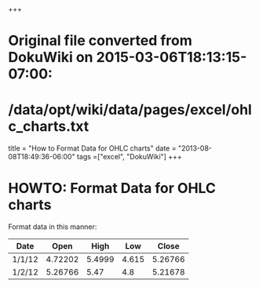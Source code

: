 +++
# Original file converted from DokuWiki on 2015-03-06T18:13:15-07:00:
#    /data/opt/wiki/data/pages/excel/ohlc_charts.txt
title = "How to Format Data for OHLC charts"
date =  "2013-08-08T18:49:36-06:00"
tags =["excel", "DokuWiki"]
+++

HOWTO: Format Data for OHLC charts
==================================

Format data in this manner:

|  Date  |   Open  |  High  |  Low  |  Close  |
| ------ | ------- | ------ | ----- | ------- |
| 1/1/12 | 4.72202 | 5.4999 | 4.615 | 5.26766 |
| 1/2/12 | 5.26766 |   5.47 |   4.8 | 5.21678 |
